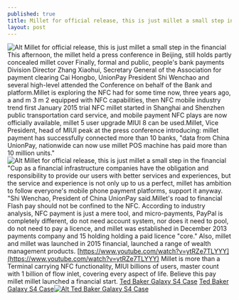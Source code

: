 ```yaml
---
published: true
title: Millet for official release, this is just millet a small step in the financial
layout: post
---
```

![Alt Millet for official release, this is just millet a small step in the financial](https://c2.staticflickr.com/6/5511/30083682520_00f0ccd839_b.jpg)This afternoon, the millet held a press conference in Beijing, still holds partly concealed millet cover Finally, formal and public, people\'s bank payments Division Director Zhang Xiaohui, Secretary General of the Association for payment clearing Cai Hongbo, UnionPay President Shi Wenchao and several high-level attended the Conference on behalf of the Bank and platform.Millet is exploring the NFC had for some time now, three years ago, a and m 3 m 2 equipped with NFC capabilities, then NFC mobile industry trend first January 2015 trial NFC millet started in Shanghai and Shenzhen public transportation card service, and mobile payment NFC plays are now officially available, millet 5 user upgrade MIUI 8 can be used.Millet, Vice President, head of MIUI peak at the press conference introducing: millet payment has successfully connected more than 10 banks, \"data from China UnionPay, nationwide can now use millet POS machine has paid more than 10 million units.\"![Alt Millet for official release, this is just millet a small step in the financial](https://c1.staticflickr.com/9/8272/30380639125_34429ecfa0_z.jpg)\"Cup as a financial infrastructure companies have the obligation and responsibility to provide our users with better services and experiences, but the service and experience is not only up to us a perfect, millet has ambition to follow everyone\'s mobile phone payment platforms, support it anyway. \"Shi Wenchao, President of China UnionPay said.Millet\'s road to financial Flash pay should not be confined to the NFC. According to industry analysis, NFC payment is just a mere tool, and micro-payments, PayPal is completely different, do not need account system, nor does it need to pool, do not need to pay a licence, and millet was established in December 2013 payments company and 15 holding holding a paid licence \"core.\" Also, millet and millet was launched in 2015 financial, launched a range of wealth management products. [https://www.youtube.com/watch?v=ytRZe7TLYYY](https://www.youtube.com/watch?v=ytRZe7TLYYY) Millet is more than a Terminal carrying NFC functionality, MIUI billions of users, master count with 1 billion of flow inlet, covering every aspect of life. Believe this pay millet millet launched a financial start. [Ted Baker Galaxy S4 Case](http://www.nodcase.com/ted-baker-samsung-galaxy-s4-case-strips-p-3494.html) [Ted Baker Galaxy S4 Case](http://www.johnlewis.com/ted-baker-woodland-toile-woven-t-shirt-white/p2985741)[![Alt Ted Baker Galaxy S4 Case](http://www.nodcase.com/images/large/s4/ted_baker_s4364_lrg.jpg)](http://www.nodcase.com/ted-baker-samsung-galaxy-s4-case-strips-p-3494.html)